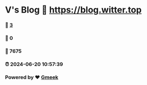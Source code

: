 # V's Blog :link: https://blog.witter.top 
### :page_facing_up: [3](https://blog.witter.top/tag.html) 
### :speech_balloon: 0 
### :hibiscus: 7675 
### :alarm_clock: 2024-06-20 10:57:39 
### Powered by :heart: [Gmeek](https://github.com/Meekdai/Gmeek)

